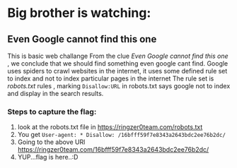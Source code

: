 # Big brother is watching:
##  Even Google cannot find this one

This is basic web challange
From the clue *Even Google cannot find this one* , we conclude that we should  find something even google cant find. 
Google uses spiders to crawl websites in the internet, it uses some defined rule set to index and not to index particular pages in the internet
The rule set is _robots.txt_ rules , marking `Disallow:URL` in robots.txt says google not to index and display in the search results.

### Steps to capture the flag:
1. look at the robots.txt file in https://ringzer0team.com/robots.txt
1. You get `User-agent: *
Disallow: /16bfff59f7e8343a2643bdc2ee76b2dc/`
1. Going to the above URl https://ringzer0team.com/16bfff59f7e8343a2643bdc2ee76b2dc/
1. YUP...flag is here..:D

